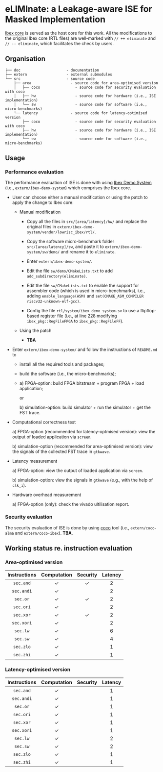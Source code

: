 # eLIMInate: a Leakage-aware ISE for Masked Implementation

[Ibex core](https://github.com/lowRISC/ibex) is served as the host core for this work.
All the modifications to the original Ibex core (RTL files) are well-marked with
`// ++ eliminate` and `// -- eliminate`, which facilitates 
the check by users. 

<!--- ==================================================================== --->

## Organisation
```
├── doc                     - documentation
├── extern                  - external submodules
└── src                     - source code
    ├── area                  - source code for area-optimised version 
    │   ├── coco                - source code for security evaluation with coco     
    │   ├── hw                  - source code for hardware (i.e., ISE implementation)
    │   └── sw                  - source code for software (i.e., micro-benchmarks)
    └── latency               - source code for latency-optimised version
        ├── coco                - source code for security evaluation with coco     
        ├── hw                  - source code for hardware (i.e., ISE implementation)
        └── sw                  - source code for software (i.e., micro-benchmarks)
```

<!--- ==================================================================== --->

## Usage

### Performance evaluation

The performance evaluation of ISE is done with using [Ibex Demo System](https://github.com/lowRISC/ibex-demo-system) (i.e., `extern/ibex-demo-system`) which comprises the Ibex core.

- User can choose either a manual modification or using the patch to apply the change to Ibex core:

  - Manual modification

    - Copy all the files in `src/[area/latency]/hw/` and replace the original files in `extern/ibex-demo-system/vendor/lowrisc_ibex/rtl/`.

    - Copy the software micro-benchmark folder `src/[area/latency]/sw`, and paste it to `extern/ibex-demo-system/sw/demo/` and rename it to `eliminate`.

    - Enter `extern/ibex-demo-system/`.

    - Edit the file `sw/demo/CMakeLists.txt` to add `add_subdirectory(eliminate)`.

    - Edit the file `sw/CMakeLists.txt` to enable the support for assembler code (which is used in micro-benchmarks), i.e., adding `enable_language(ASM)` and `set(CMAKE_ASM_COMPILER riscv32-unknown-elf-gcc)`.

    - Config the file `rtl/system/ibex_demo_system.sv` to use a flipflop-based register file (i.e., at line 228 modifying `ibex_pkg::RegFileFPGA` to `ibex_pkg::RegFileFF`).

  - Using the patch

    - **TBA**

- Enter `extern/ibex-demo-system/` and follow the instructions of `README.md` to 
  - install all the required tools and packages;
  - build the software (i.e., the micro-benchmarks);
  -  a) FPGA-option: build FPGA bitstream + program FPGA + load application; 

     or

     b) simulation-option: build simulator + run the simulator + get the FST trace.

- Computational correctness test

  a) FPGA-option (recommended for latency-optmised version): view the output of loaded application via `screen`.

  b) simulation-option (recommended for area-optimised version): view the signals of the collected FST trace in `gtkwave`. 

- Latency measurement

  a) FPGA-option: view the output of loaded application via `screen`.

  b) simulation-option: view the signals in `gtkwave` (e.g., with the help of `clk_i`).

- Hardware overhead measurement

  a) FPGA-option (only): check the vivado ultilisation report.

### Security evaluation 

The security evaluation of ISE is done by using [coco](https://github.com/IAIK/coco-alma) tool 
(i.e., `extern/coco-alma` and `extern/coco-ibex`).
**TBA**.

<!--- ==================================================================== --->

## Working status re. instruction evaluation

### Area-optimised version 

| Instructions | Computation | Security | Latency | 
| :----------: | :---------: | :------: | :-----: |
| `sec.and`    |     &check; |  &check; |       2 |
| `sec.andi`   |     &check; |          |       2 |
| `sec.or`     |     &check; |  &check; |       2 |
| `sec.ori`    |     &check; |          |       2 |
| `sec.xor`    |     &check; |  &check; |       2 |
| `sec.xori`   |     &check; |          |       2 |
| `sec.lw`     |     &check; |          |       6 |
| `sec.sw`     |     &check; |          |       4 |
| `sec.zlo`    |     &check; |          |       1 |
| `sec.zhi`    |     &check; |          |       1 |

### Latency-optimised version 

| Instructions | Computation | Security | Latency | 
| :----------: | :---------: | :------: | :-----: |
| `sec.and`    |     &check; |          |       1 |
| `sec.andi`   |     &check; |          |       1 |
| `sec.or`     |     &check; |          |       1 |
| `sec.ori`    |     &check; |          |       1 |
| `sec.xor`    |     &check; |          |       1 |
| `sec.xori`   |     &check; |          |       1 |
| `sec.lw`     |     &check; |          |       2 |
| `sec.sw`     |     &check; |          |       2 |
| `sec.zlo`    |     &check; |          |       1 |
| `sec.zhi`    |     &check; |          |       1 |

<!--- ==================================================================== --->
